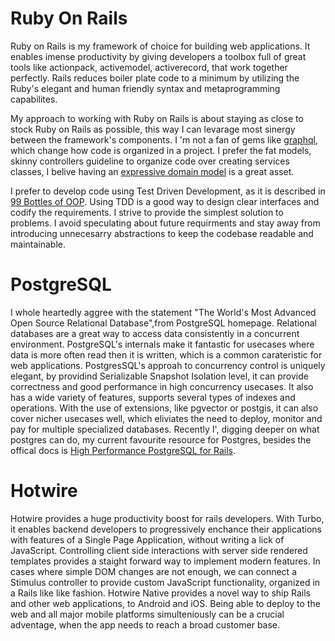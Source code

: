 # Ruby On Rails

Ruby on Rails is my framework of choice for building web applications. It enables imense productivity by giving developers a toolbox full of great tools like actionpack, activemodel, activerecord, that work together perfectly. Rails reduces boiler plate code to a minimum by utilizing the Ruby's elegant and human friendly syntax and metaprogramming capabilites.

My approach to working with Ruby on Rails is about staying as close to stock Ruby on Rails as possible, this way I can levarage most sinergy between the framework's components. I 'm not a fan of gems like [graphql](https://graphql-ruby.org/), which change how code is organized in a project. I prefer the fat models, skinny controllers guideline to organize code over creating services classes, I belive having an [expressive domain model](https://dev.37signals.com/domain-driven-boldness/) is a great asset.

I prefer to develop code using Test Driven Development, as it is described in [99 Bottles of OOP](https://sandimetz.com/99bottles). Using TDD is a good way to design clear interfaces and codify the requirements. I strive to provide the simplest solution to problems. I avoid speculating about future requirments and stay away from introducing unnecesarry abstractions to keep the codebase readable and maintainable.

# PostgreSQL

I whole heartedly aggree with the statement "The World's Most Advanced Open Source Relational Database",from PostgreSQL homepage. Relational databases are a great way to access data consistently in a concurrent environment. PostgreSQL's internals make it fantastic for usecases where data is more often read then it is written, which is a common carateristic for web applications. PostgresSQL's approah to concurrency control is uniquely elegant, by providind Serializable Snapshot Isolation level, it can provide correctness and good performance in high concurrency usecases. It also has a wide variety of features, supports several types of indexes and operations. With the use of extensions, like pgvector or postgis, it can also cover nicher usecases well, which eliviates the need to deploy, monitor and pay for multiple specialized databases. Recently I', digging deeper on what postgres can do, my current favourite resource for Postgres, besides the offical docs is [High Performance PostgreSQL for Rails](https://pragprog.com/titles/aapsql/high-performance-postgresql-for-rails/).

# Hotwire

Hotwire provides a huge productivity boost for rails developers. With Turbo, it enables backend developers to progressively enchance their applications with features of a Single Page Application, without writing a lick of JavaScript. Controlling client side interactions with server side rendered templates provides a staight forward way to implement modern features. In cases where simple DOM changes are not enough, we can connect a Stimulus controller to provide custom JavaScript functionality, organized in a Rails like like fashion. Hotwire Native provides a novel way to ship Rails and other web applications, to Android and iOS. Being able to deploy to the web and all major mobile platforms simulteniously can be a crucial adventage, when the app needs to reach a broad customer base.


